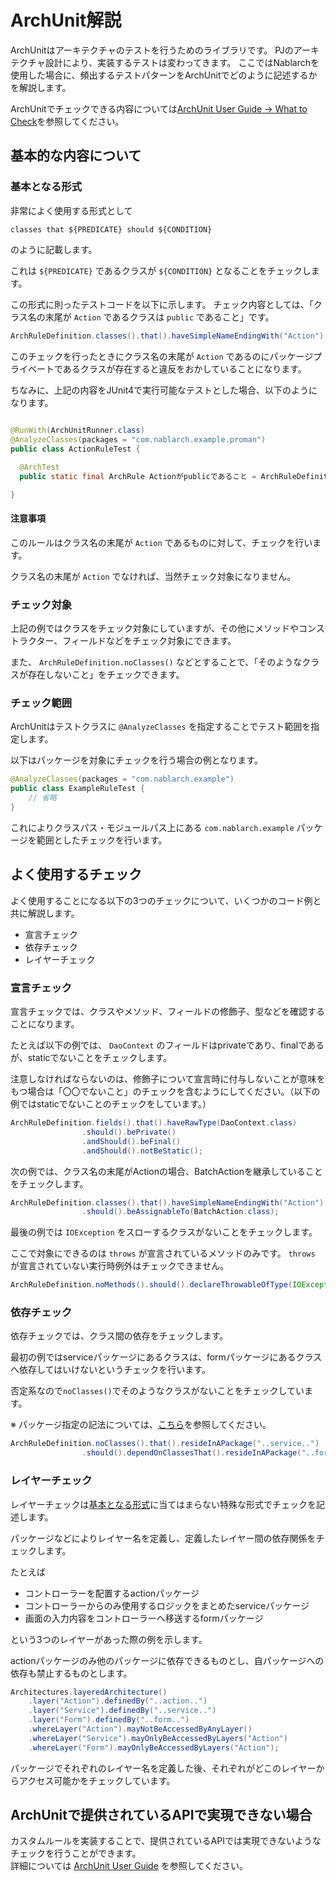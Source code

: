 # ArchUnit解説

ArchUnitはアーキテクチャのテストを行うためのライブラリです。
PJのアーキテクチャ設計により、実装するテストは変わってきます。
ここではNablarchを使用した場合に、頻出するテストパターンをArchUnitでどのように記述するかを解説します。

ArchUnitでチェックできる内容については[ArchUnit User Guide -> What to Check](https://www.archunit.org/userguide/html/000_Index.html#_what_to_check)を参照してください。

## 基本的な内容について

### 基本となる形式

非常によく使用する形式として

```
classes that ${PREDICATE} should ${CONDITION}
```

のように記載します。

これは `${PREDICATE}` であるクラスが `${CONDITION}` となることをチェックします。

この形式に則ったテストコードを以下に示します。
チェック内容としては、「クラス名の末尾が `Action` であるクラスは `public` であること」です。

```java
ArchRuleDefinition.classes().that().haveSimpleNameEndingWith("Action").should().bePublic();
```

このチェックを行ったときにクラス名の末尾が `Action` であるのにパッケージプライベートであるクラスが存在すると違反をおかしていることになります。

ちなみに、上記の内容をJUnit4で実行可能なテストとした場合、以下のようになります。

```java
 
@RunWith(ArchUnitRunner.class)
@AnalyzeClasses(packages = "com.nablarch.example.proman")
public class ActionRuleTest {

  @ArchTest
  public static final ArchRule Actionがpublicであること = ArchRuleDefinition.classes().that().haveSimpleNameEndingWith("Action").should().bePublic();

}
```

#### 注意事項

このルールはクラス名の末尾が `Action` であるものに対して、チェックを行います。

クラス名の末尾が `Action` でなければ、当然チェック対象になりません。

### チェック対象

上記の例ではクラスをチェック対象にしていますが、その他にメソッドやコンストラクター、フィールドなどをチェック対象にできます。

また、 `ArchRuleDefinition.noClasses()` などとすることで、「そのようなクラスが存在しないこと」をチェックできます。

### チェック範囲

ArchUnitはテストクラスに `@AnalyzeClasses` を指定することでテスト範囲を指定します。

以下はパッケージを対象にチェックを行う場合の例となります。

```java
@AnalyzeClasses(packages = "com.nablarch.example")
public class ExampleRuleTest {
    // 省略
}
```

これによりクラスパス・モジュールパス上にある `com.nablarch.example` パッケージを範囲としたチェックを行います。

## よく使用するチェック

よく使用することになる以下の3つのチェックについて、いくつかのコード例と共に解説します。

- 宣言チェック
- 依存チェック
- レイヤーチェック

### 宣言チェック

宣言チェックでは、クラスやメソッド、フィールドの修飾子、型などを確認することになります。

たとえば以下の例では、 `DaoContext` のフィールドはprivateであり、finalであるが、staticでないことをチェックします。

注意しなければならないのは、修飾子について宣言時に付与しないことが意味をもつ場合は「〇〇でないこと」のチェックを含むようにしてください。（以下の例ではstaticでないことのチェックをしています。）

```java
ArchRuleDefinition.fields().that().haveRawType(DaoContext.class)
                .should().bePrivate()
                .andShould().beFinal()
                .andShould().notBeStatic();
```

次の例では、クラス名の末尾がActionの場合、BatchActionを継承していることをチェックします。

```java
ArchRuleDefinition.classes().that().haveSimpleNameEndingWith("Action")
                .should().beAssignableTo(BatchAction.class);
```

最後の例では `IOException` をスローするクラスがないことをチェックします。

ここで対象にできるのは `throws` が宣言されているメソッドのみです。
`throws` が宣言されていない実行時例外はチェックできません。

```java
ArchRuleDefinition.noMethods().should().declareThrowableOfType(IOException.class);
```

### 依存チェック

依存チェックでは、クラス間の依存をチェックします。

最初の例ではserviceパッケージにあるクラスは、formパッケージにあるクラスへ依存してはいけないというチェックを行います。

否定系なので`noClasses()`でそのようなクラスがないことをチェックしています。

※ パッケージ指定の記法については、[こちら](https://javadoc.io/doc/com.tngtech.archunit/archunit/latest/com/tngtech/archunit/base/PackageMatcher.html)を参照してください。

```java
ArchRuleDefinition.noClasses().that().resideInAPackage("..service..")
                .should().dependOnClassesThat().resideInAPackage("..form..");
```

### レイヤーチェック

レイヤーチェックは[基本となる形式](#基本となる形式)に当てはまらない特殊な形式でチェックを記述します。

パッケージなどによりレイヤー名を定義し、定義したレイヤー間の依存関係をチェックします。

たとえば

- コントローラーを配置するactionパッケージ
- コントローラーからのみ使用するロジックをまとめたserviceパッケージ
- 画面の入力内容をコントローラーへ移送するformパッケージ

という3つのレイヤーがあった際の例を示します。

actionパッケージのみ他のパッケージに依存できるものとし、自パッケージへの依存も禁止するものとします。

```java
Architectures.layeredArchitecture()
    .layer("Action").definedBy("..action..")
    .layer("Service").definedBy("..service..")
    .layer("Form").definedBy("..form..")
    .whereLayer("Action").mayNotBeAccessedByAnyLayer()
    .whereLayer("Service").mayOnlyBeAccessedByLayers("Action")
    .whereLayer("Form").mayOnlyBeAccessedByLayers("Action");
```

パッケージでそれぞれのレイヤー名を定義した後、それぞれがどこのレイヤーからアクセス可能かをチェックしています。

## ArchUnitで提供されているAPIで実現できない場合

カスタムルールを実装することで、提供されているAPIでは実現できないようなチェックを行うことができます。  
詳細については [ArchUnit User Guide](https://www.archunit.org/userguide/html/000_Index.html#_creating_custom_rules) を参照してください。
